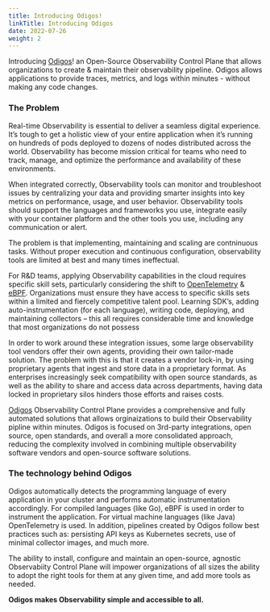 ```yaml
---
title: Introducing Odigos!
linkTitle: Introducing Odigos
date: 2022-07-26
weight: 2
---
```


Introducing [Odigos](https://github.com/keyval-dev/odigos)! an Open-Source Observability Control Plane that allows organizations to create & maintain their observability pipeline.
Odigos allows applications to provide traces, metrics, and logs within minutes - without making any code changes.

### The Problem

Real-time Observability is essential to deliver a seamless digital experience. It’s tough to get a holistic view of your entire application when it’s running on hundreds of pods deployed to dozens of nodes distributed across the world. Observability has become mission critical for teams who need to track, manage, and optimize the performance and availability of these environments.

When integrated correctly, Observability tools can monitor and troubleshoot issues by centralizing your data and providing smarter insights into key metrics on performance, usage, and user behavior. Observability tools should support the languages and frameworks you use, integrate easily with your container platform and the other tools you use, including any communication or alert.

The problem is that implementing, maintaining and scaling are contninuous tasks. Without proper execution and continuous configuration, observability tools are limited at best and many times ineffectual.

For R&D teams, applying Observability capabilities in the cloud requires specific skill sets, particularly considering the shift to [OpenTelemetry](https://opentelemetry.io/) & [eBPF](https://ebpf.io/). Organizations must ensure they have access to specific skills sets within a limited and fiercely competitive talent pool. Learning SDK’s, adding auto-instrumentation (for each language), writing code, deploying, and maintaining collectors – this all requires considerable time and knowledge that most organizations do not possess

In order to work around these integration issues, some large observability tool vendors offer their own agents, providing their own tailor-made solution. The problem with this is that it creates a vendor lock-in, by using proprietary agents that ingest and store data in a proprietary format. As enterprises increasingly seek compatibility with open source standards, as well as the ability to share and access data across departments, having data locked in proprietary silos hinders those efforts and raises costs.

[Odigos](https://github.com/keyval-dev/odigos) Observability Control Plane provides a comprehensive and fully automated solutions that allows orginaizations to build their Observability pipline within minutes. Odigos is focused on 3rd-party integrations, open source, open standards, and overall a more consolidated approach, reducing the complexity involved in combining multiple observability software vendors and open-source software solutions.

### The technology behind Odigos

Odigos automatically detects the programming language of every application in your cluster and performs automatic instrumentation accordingly. For compiled languages (like Go), eBPF is used in order to instrument the application. For virtual machine languages (like Java) OpenTelemetry is used. In addition, pipelines created by Odigos follow best practices such as: persisting API keys as Kubernetes secrets, use of minimal collector images, and much more.

The ability to install, configure and maintain an open-source, agnostic Observabiity Control Plane will impower organizations of all sizes the ability to adopt the right tools for them at any given time, and add more tools as needed.

**Odigos makes Observability simple and accessible to all.**
